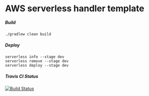 # AWS serverless handler template

##### Build
```
./gradlew clean build
```

##### Deploy
```
serverless info --stage dev
serverless remove --stage dev
serverless deploy --stage dev
```

##### Travis CI Status

[![Build Status](https://travis-ci.org/happysathya/serverless-java-template.svg?branch=master)](https://travis-ci.org/happysathya/serverless-java-template)
